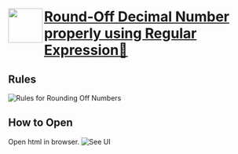 # <a  href="https://medium.com/@artbindu"><img  align="left"  width="70px"  src="https://cdn.jsdelivr.net/npm/simple-icons@3.13.0/icons/medium.svg"/>[Round-Off Decimal Number properly using Regular Expression🤔](https://medium.com/@artbindu/round-off-decimal-number-properly-using-regular-expression-1225d42239fb)</a>



## Rules
![Rules for Rounding Off Numbers](https://miro.medium.com/max/720/1*hEB1i4fDOk35lJS0KJguwA.webp)


## How to Open
Open html in browser.
![See UI](https://artbindu.github.io/roundoffdecimal.github.io/)
